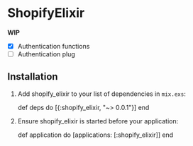 # ShopifyElixir

**WIP**

- [x] Authentication functions
- [ ] Authentication plug

## Installation

  1. Add shopify_elixir to your list of dependencies in `mix.exs`:

        def deps do
          [{:shopify_elixir, "~> 0.0.1"}]
        end

  2. Ensure shopify_elixir is started before your application:

        def application do
          [applications: [:shopify_elixir]]
        end
